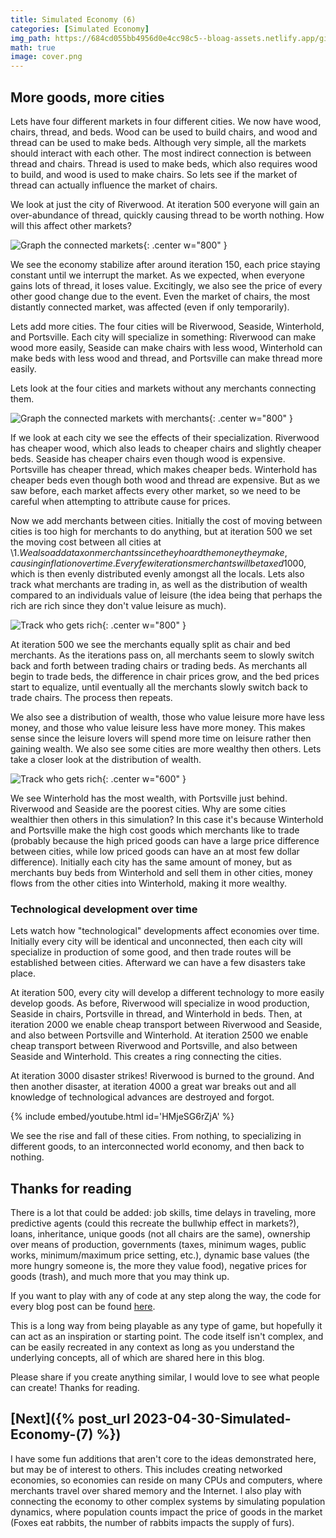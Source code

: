 ```yaml
---
title: Simulated Economy (6)
categories: [Simulated Economy]
img_path: https://684cd055bb4956d0e4cc98c5--bloag-assets.netlify.app/gifs/SimulatedEconomy/6
math: true
image: cover.png
---
```


## More goods, more cities
Lets have four different markets in four different cities. We now have wood, chairs, thread, and beds. Wood can be used to build chairs, and wood and thread can be used to make beds. Although very simple, all the markets should interact with each other. The most indirect connection is between thread and chairs. Thread is used to make beds, which also requires wood to build, and wood is used to make chairs. So lets see if the market of thread can actually influence the market of chairs.

We look at just the city of Riverwood. At iteration 500 everyone will gain an over-abundance of thread, quickly causing thread to be worth nothing. How will this affect other markets?

![Graph the connected markets](single.gif){: .center w="800" }

We see the economy stabilize after around iteration 150, each price staying constant until we interrupt the market. As we expected, when everyone gains lots of thread, it loses value. Excitingly, we also see the price of every other good change due to the event. Even the market of chairs, the most distantly connected market, was affected (even if only temporarily).

Lets add more cities. The four cities will be Riverwood, Seaside, Winterhold, and Portsville. Each city will specialize in something: Riverwood can make wood more easily, Seaside can make chairs with less wood, Winterhold can make beds with less wood and thread, and Portsville can make thread more easily. 

Lets look at the four cities and markets without any merchants connecting them.

![Graph the connected markets with merchants](no_merchants.gif){: .center w="800" }

If we look at each city we see the effects of their specialization. Riverwood has cheaper wood, which also leads to cheaper chairs and slightly cheaper beds. Seaside has cheaper chairs even though wood is expensive. Portsville has cheaper thread, which makes cheaper beds. Winterhold has cheaper beds even though both wood and thread are expensive. But as we saw before, each market affects every other market, so we need to be careful when attempting to attribute cause for prices.

Now we add merchants between cities. Initially the cost of moving between cities is too high for merchants to do anything, but at iteration 500 we set the moving cost between all cities at \\$1. We also add a tax on merchants since they hoard the money they make, causing inflation over time. Every few iterations merchants will be taxed %10 of the money they have over \\$1000, which is then evenly distributed evenly amongst all the locals. Lets also track what merchants are trading in, as well as the distribution of wealth compared to an individuals value of leisure (the idea being that perhaps the rich are rich since they don't value leisure as much).

![Track who gets rich](wealth_dist.gif){: .center w="800" }

At iteration 500 we see the merchants equally split as chair and bed merchants. As the iterations pass on, all merchants seem to slowly switch back and forth between trading chairs or trading beds. As merchants all begin to trade beds, the difference in chair prices grow, and the bed prices start to equalize, until eventually all the merchants slowly switch back to trade chairs. The process then repeats.

We also see a distribution of wealth, those who value leisure more have less money, and those who value leisure less have more money. This makes sense since the leisure lovers will spend more time on leisure rather then gaining wealth. We also see some cities are more wealthy then others. Lets take a closer look at the distribution of wealth.

![Track who gets rich](wealth.gif){: .center w="600" }

We see Winterhold has the most wealth, with Portsville just behind. Riverwood and Seaside are the poorest cities. Why are some cities wealthier then others in this simulation? In this case it's because Winterhold and Portsville make the high cost goods which merchants like to trade (probably because the high priced goods can have a large price difference between cities, while low priced goods can have an at most few dollar difference). Initially each city has the same amount of money, but as merchants buy beds from Winterhold and sell them in other cities, money flows from the other cities into Winterhold, making it more wealthy.

### Technological development over time
Lets watch how "technological" developments affect economies over time. Initially every city will be identical and unconnected, then each city will specialize in production of some good, and then trade routes will be established between cities. Afterward we can have a few disasters take place.

At iteration 500, every city will develop a different technology to more easily develop goods. As before, Riverwood will specialize in wood production, Seaside in chairs, Portsville in thread, and Winterhold in beds. Then, at iteration 2000 we enable cheap transport between Riverwood and Seaside, and also between Portsville and Winterhold. At iteration 2500 we enable cheap transport between Riverwood and Portsville, and also between Seaside and Winterhold. This creates a ring connecting the cities. 

At iteration 3000 disaster strikes! Riverwood is burned to the ground. And then another disaster, at iteration 4000 a great war breaks out and all knowledge of technological advances are destroyed and forgot.

{% include embed/youtube.html id='HMjeSG6rZjA' %}

We see the rise and fall of these cities. From nothing, to specializing in different goods, to an interconnected world economy, and then back to nothing. 

## Thanks for reading
There is a lot that could be added: job skills, time delays in traveling, more predictive agents (could this recreate the bullwhip effect in markets?), loans, inheritance, unique goods (not all chairs are the same), ownership over means of production, governments (taxes, minimum wages, public works, minimum/maximum price setting, etc.), dynamic base values (the more hungry someone is, the more they value food), negative prices for goods (trash), and much more that you may think up.

If you want to play with any of code at any step along the way, the code for every blog post can be found [here](https://github.com/JasonFantl/Simulated-Economy-Tutorial/tree/master). 

This is a long way from being playable as any type of game, but hopefully it can act as an inspiration or starting point. The code itself isn't complex, and can be easily recreated in any context as long as you understand the underlying concepts, all of which are shared here in this blog. 

Please share if you create anything similar, I would love to see what people can create! Thanks for reading.

## [Next]({% post_url 2023-04-30-Simulated-Economy-(7) %})

I have some fun additions that aren't core to the ideas demonstrated here, but may be of interest to others. This includes creating networked economies, so economies can reside on many CPUs and computers, where merchants travel over shared memory and the Internet. I also play with connecting the economy to other complex systems by simulating population dynamics, where population counts impact the price of goods in the market (Foxes eat rabbits, the number of rabbits impacts the supply of furs).